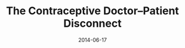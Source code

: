 ---
layout: blog-post
title:  "The Contraceptive Doctor&ndash;Patient Disconnect"
date:   2014-06-17
external_url: http://menstruationresearch.org/2014/06/17/the-contraceptive-doctor-patient-disconnect/
external_site: Re:Cycling
---